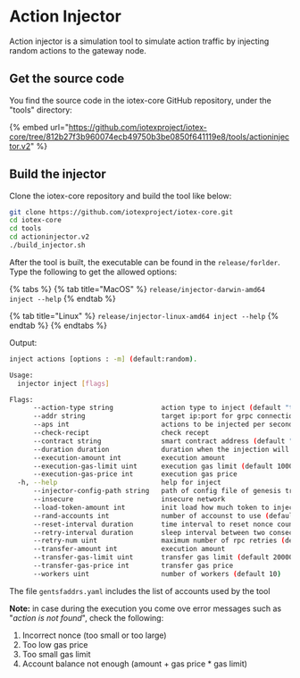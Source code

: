# Action Injector

Action injector is a simulation tool to simulate action traffic by injecting random actions to the gateway node.

## Get the source code

You find the source code in the iotex-core GitHub repository, under the "tools" directory:

{% embed url="https://github.com/iotexproject/iotex-core/tree/812b27f3b960074ecb49750b3be0850f641119e8/tools/actioninjector.v2" %}

## Build the injector

Clone the iotex-core repository and build the tool like below:

```bash
git clone https://github.com/iotexproject/iotex-core.git
cd iotex-core
cd tools
cd actioninjector.v2
./build_injector.sh 
```

After the tool is built, the executable can be found in the `release/forlder`. Type the following to get the allowed options:

{% tabs %}
{% tab title="MacOS" %}
`release/injector-darwin-amd64 inject --help`
{% endtab %}

{% tab title="Linux" %}
`release/injector-linux-amd64 inject --help`
{% endtab %}
{% endtabs %}

Output:

```bash
inject actions [options : -m] (default:random).

Usage:
  injector inject [flags]

Flags:
      --action-type string            action type to inject (default "transfer")
      --addr string                   target ip:port for grpc connection (default "127.0.0.1:14014")
      --aps int                       actions to be injected per second (default 30)
      --check-recipt                  check recept
      --contract string               smart contract address (default "io1pmjhyksxmz2xpxn2qmz4gx9qq2kn2gdr8un4xq")
      --duration duration             duration when the injection will run (default 60h0m0s)
      --execution-amount int          execution amount
      --execution-gas-limit uint      execution gas limit (default 100000)
      --execution-gas-price int       execution gas price
  -h, --help                          help for inject
      --injector-config-path string   path of config file of genesis transfer addresses (default "./tools/actioninjector.v2/gentsfaddrs.yaml")
      --insecure                      insecure network
      --load-token-amount int         init load how much token to inject accounts
      --rand-accounts int             number of accounst to use (default 3000)
      --reset-interval duration       time interval to reset nonce counter (default 10s)
      --retry-interval duration       sleep interval between two consecutive rpc retries (default 1s)
      --retry-num uint                maximum number of rpc retries (default 5)
      --transfer-amount int           execution amount
      --transfer-gas-limit uint       transfer gas limit (default 20000)
      --transfer-gas-price int        transfer gas price
      --workers uint                  number of workers (default 10)
```

The file `gentsfaddrs.yaml` includes the list of accounts used by the tool

**Note:** in case during the execution you come ove error messages such as "_action is not found_", check the following:

1. Incorrect nonce \(too small or too large\)
2. Too low gas price
3. Too small gas limit
4. Account balance not enough \(amount + gas price \* gas limit\)

